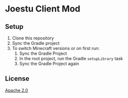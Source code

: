 # Joestu Client Mod

## Setup

1. Clone this repository
2. Sync the Gradle project
3. To switch Minecraft versions or on first run:
   1. Sync the Gradle Project
   2. In the root project, run the Gradle `setupLibrary` task
   3. Sync the Gradle Project again

## License

[Apache 2.0](https://github.com/Kenny-Hui/Joestu-Block-Mod/blob/main/LICENSE)
